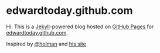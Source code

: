 # edwardtoday.github.com

Hi. This is a [Jekyll](http://github.com/mojombo/jekyll)-powered blog hosted on [GitHub Pages](http://pages.github.com/) for [edwardtoday.github.com](http://edwardtoday.github.com).

Inspired by [@holman](http://github.com/holman) and [his site](http://zachholman.com)